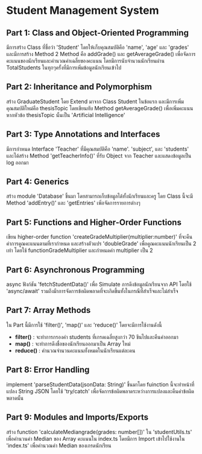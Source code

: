 # Student Management System

## Part 1: Class and Object-Oriented Programming
มีการสร้าง Class ที่ชื่อว่า 'Student' โดยให้เก็บคุณสมบัติคือ 'name', 'age' และ 'grades' และมีการสร้าง Method 2 Method คือ addGrade() และ getAverageGrade() เพื่อจัดการคะแนนของนักเรียนและคำนวณค่าเฉลี่ยของคะแนน โดยมีการนับจำนวนนักเรียนผ่าน TotalStudents ในทุกๆครั้งที่มีการเพิ่มข้อมูลนักเรียนเข้าไป

## Part 2: Inheritance and Polymorphism
สร้าง GraduateStudent โดย Extend มาจาก Class Student ในข้อแรก และมีการเพิ่มคุณสมบัติใหม่คือ thesisTopic โดยเขียนทับ Method getAverageGrade() เพื่อเพิ่มคะแนนหากหัวข้อ thesisTopic นั้นเป็น 'Artificial Intelligence'

## Part 3: Type Annotations and Interfaces
มีการกำหนด Interface 'Teacher'  ที่มีคุณสมบัติคือ 'name'. 'subject', และ 'students' และได้สร้าง Method 'getTeacherInfo()' ที่รับ Object จาก Teacher และแสดงข้อมูลเป็น log ออกมา

## Part 4: Generics
สร้าง module 'Database<T>' ขึ้นมา โดยสามารถเก็บข้อมูลได้ทั้งนักเรียนและครู โดย Class นี้จะมี Method 'addEntry()' และ 'getEntries' เพิ่อจัดการรายการต่างๆ

## Part 5: Functions and Higher-Order Functions
เขียน higher-order function 'createGradeMultiplier(multiplier:number)' ที่จะคืนค่าการคูณคะแนนตามที่เรากำหนด และสร้างตัวแปร 'doubleGrade' เพื่อคูณคะแนนนักเรียนเป็น 2 เท่า โดยใช้ functionGradeMultiplier และกำหนดค่า multiplier เป็น 2

## Part 6: Asynchronous Programming
async ฟังก์ชัน 'fetchStudentData()' เพื่อ Simulate การดึงข้อมูลนักเรียนจาก API โดยใช้ 'async/await' รวมถึงมีาการจัดการข้อผิดพลาดที่จะเกิดขึ้นทั้งในกรณีที่สำเร็จและไม่สำเร็จ

## Part 7: Array Methods
ใน Part นี้มีการใช้ 'filter()', 'map()' และ 'reduce()' โดยจะมีการใช้งานดังนี้
- **filter()** : จะทำการกรองค่า students ที่เกรดเฉลี่ยสูงกว่า 70 ขึนไปและคืนค่าออกมา
- **map()** : จะทำการดึงชื่อของนักเรียนออกมาเป็น Array ใหม่
- **reduce()** : คำนวณจำนวนคะแนนทั้งหมดในนักเรียนแต่ละคน

## Part 8: Error Handling
implement 'parseStudentData(jsonData: String)' ขึ้นมาโดย fuinction นี้จะทำหน้าที่แปลง String JSON โดยใช้ 'try/catch' เพื่อจัดการข้อผิดพลาดระหว่างการแปลงและคืนค่าข้อผิดพลาดนั้น

## Part 9: Modules and Imports/Exports
สร้าง function 'calculateMediangrade(grades: number[])' ใน 'studentUtils.ts' เพื่อคำนวนค่า Median ของ Array คะแนนใน index.ts โดยมีการ Import เข้าไปใช้งานใน 'index.ts' เพื่อคำนวณค่า Median ของเกรดนักเรียน